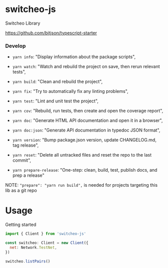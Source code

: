 # switcheo-js

Switcheo Library

https://github.com/bitjson/typescript-starter

### Develop
- `yarn info`: "Display information about the package scripts",
- `yarn watch`: "Watch and rebuild the project on save, then rerun relevant tests",
- `yarn build`: "Clean and rebuild the project",

- `yarn fix`: "Try to automatically fix any linting problems",
- `yarn test`: "Lint and unit test the project",
- `yarn cov`: "Rebuild, run tests, then create and open the coverage report",
- `yarn doc`: "Generate HTML API documentation and open it in a browser",
- `yarn doc:json`: "Generate API documentation in typedoc JSON format",
- `yarn version`: "Bump package.json version, update CHANGELOG.md, tag release",
- `yarn reset`: "Delete all untracked files and reset the repo to the last commit",
- `yarn prepare-release`: "One-step: clean, build, test, publish docs, and prep a release"


NOTE: `"prepare": "yarn run build",` is needed for projects targeting this lib as a git repo

# Usage

Getting started
```js
import { Client } from 'switcheo-js'

const switcheo: Client = new Client({
  net: Network.TestNet,
})

switcheo.listPairs()
```
